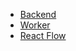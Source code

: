 - [Backend](/flow-service/backend/)
- [Worker](/flow-service/worker/)
- [React Flow](/flow-service/react-flow/)

